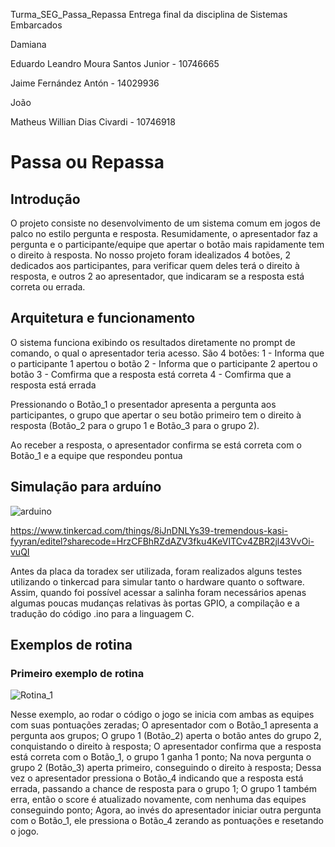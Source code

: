 Turma_SEG_Passa_Repassa
Entrega final da disciplina de Sistemas Embarcados

Damiana

Eduardo Leandro Moura Santos Junior - 10746665

Jaime Fernández Antón - 14029936

João

Matheus Willian Dias Civardi - 10746918

# Passa ou Repassa

## Introdução
O projeto consiste no desenvolvimento de um sistema comum em jogos de palco no estilo pergunta e resposta. Resumidamente, o apresentador faz a pergunta e o participante/equipe que apertar o botão mais rapidamente tem o direito à resposta. No nosso projeto foram idealizados 4 botões, 2 dedicados aos participantes, para verificar quem deles terá o direito à resposta, e outros 2 ao apresentador, que indicaram se a resposta está correta ou errada.

## Arquitetura e funcionamento
O sistema funciona exibindo os resultados diretamente no prompt de comando, o qual o apresentador teria acesso. São 4 botões:
1 - Informa que o participante 1 apertou o botão
2 - Informa que o participante 2 apertou o botão
3 - Comfirma que a resposta está correta
4 - Comfirma que a resposta está errada

Pressionando o Botão_1 o presentador apresenta a pergunta aos participantes, o grupo que apertar o seu botão primeiro tem o direito à resposta (Botão_2 para o grupo 1 e Botão_3 para o grupo 2).

Ao receber a resposta, o apresentador confirma se está correta com o Botão_1 e a equipe que respondeu pontua


## Simulação para arduíno

![arduino](https://user-images.githubusercontent.com/55711155/208699131-eb9ca0cc-3d72-4f79-b624-c72c1397c393.jpg)

https://www.tinkercad.com/things/8iJnDNLYs39-tremendous-kasi-fyyran/editel?sharecode=HrzCFBhRZdAZV3fku4KeVITCv4ZBR2jl43VvOi-vuQI

Antes da placa da toradex ser utilizada, foram realizados alguns testes utilizando o tinkercad para simular tanto o hardware quanto o software.
Assim, quando foi possível acessar a salinha foram necessários apenas algumas poucas mudanças relativas às portas GPIO, a compilação e a tradução do código .ino para a linguagem C.

## Exemplos de rotina
### Primeiro exemplo de rotina 

![Rotina_1](https://user-images.githubusercontent.com/55711155/208699374-acec70f8-2f22-4988-a640-5d9b4c5c91ad.jpg)

Nesse exemplo, ao rodar o código o jogo se inicia com ambas as equipes com suas pontuações zeradas;
O apresentador com o Botão_1 apresenta a pergunta aos grupos;
O grupo 1 (Botão_2) aperta o botão antes do grupo 2, conquistando o direito à resposta;
O apresentador confirma que a resposta está correta com o Botão_1, o grupo 1 ganha 1 ponto;
Na nova pergunta o grupo 2 (Botão_3) aperta primeiro, conseguindo o direito à resposta;
Dessa vez o apresentador pressiona o Botão_4 indicando que a resposta está errada, passando a chance de resposta para o grupo 1;
O grupo 1 também erra, então o score é atualizado novamente, com nenhuma das equipes conseguindo ponto;
Agora, ao invés do apresentador iniciar outra pergunta com o Botão_1, ele pressiona o Botão_4 zerando as pontuações e resetando o jogo.
